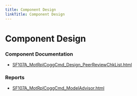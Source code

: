 ```yaml
---
title: Component Design
linkTitle: Component Design
---
```


# Component Design
### Component Documentation

- [SF107A_MotRplCoggCmd_Design_PeerReviewChkList.html](Doc/SF107A_MotRplCoggCmd_Design_PeerReviewChkList.html)

### Reports

- [SF107A_MotRplCoggCmd_ModelAdvisor.html](Reports/SF107A_MotRplCoggCmd_ModelAdvisor.html)

